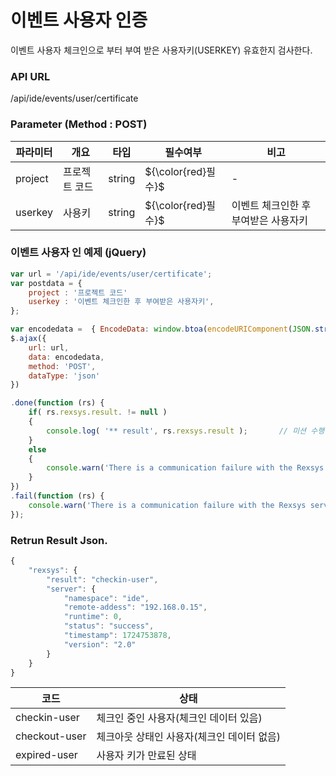 이벤트 사용자 인증
==========================
이벤트 사용자 체크인으로 부터 부여 받은 사용자키(USERKEY) 유효한지 검사한다.

### API URL

/api/ide/events/user/certificate

### Parameter (Method : POST)

|파라미터|개요|타입|필수여부|비고|
|------|---|---|---|---|
|project|프로젝트 코드|string|${\color{red}필수}$|-|
|userkey|사용키|string|${\color{red}필수}$|이벤트 체크인한 후 부여받은 사용자키|

### 이벤트 사용자 인 예제 (jQuery)
```javascript
var url = '/api/ide/events/user/certificate';
var postdata = {
	project : '프로젝트 코드'
	userkey : '이벤트 체크인한 후 부여받은 사용자키',
};

var encodedata =  { EncodeData: window.btoa(encodeURIComponent(JSON.stringify( postdata ))) };
$.ajax({
	url: url,
	data: encodedata,
	method: 'POST',
	dataType: 'json'
})

.done(function (rs) {
	if( rs.rexsys.result. != null )
	{
		console.log( '** result', rs.rexsys.result );		// 미션 수행 내역(Array)
	}
	else
	{
		console.warn('There is a communication failure with the Rexsys server.');
	}
})
.fail(function (rs) {
	console.warn('There is a communication failure with the Rexsys server.');
});
```

### Retrun Result Json.

```javascript
{
    "rexsys": {
        "result": "checkin-user",
        "server": {
            "namespace": "ide",
            "remote-addess": "192.168.0.15",
            "runtime": 0,
            "status": "success",
            "timestamp": 1724753878,
            "version": "2.0"
        }
    }
}
```
|코드|상태|
|------|-----|
|checkin-user|체크인 중인 사용자(체크인 데이터 있음)|
|checkout-user|체크아웃 상태인 사용자(체크인 데이터 없음)|
|expired-user|사용자 키가 만료된 상태|


